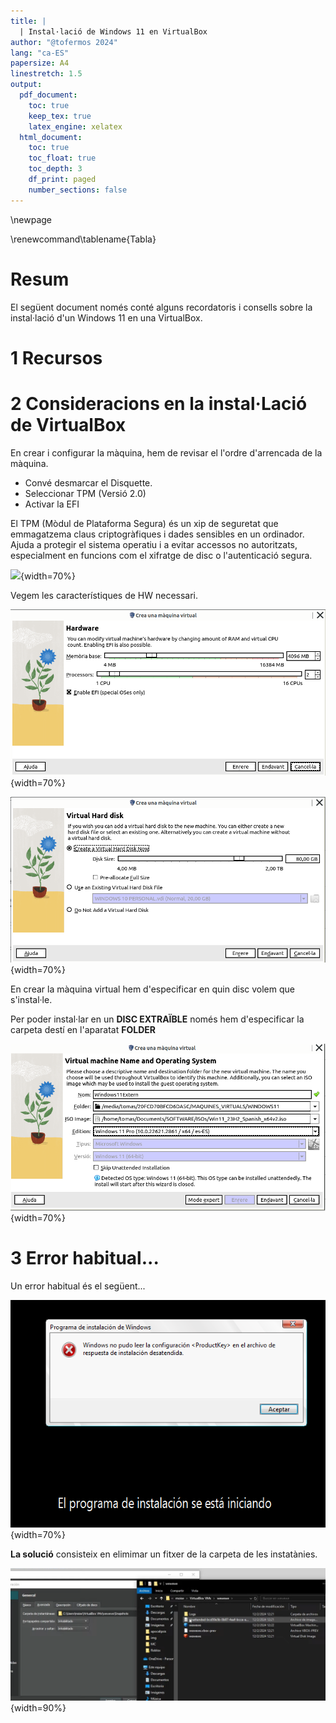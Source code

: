 ```yaml
---
title: |
  | Instal·lació de Windows 11 en VirtualBox
author: "@tofermos 2024"
lang: "ca-ES"
papersize: A4
linestretch: 1.5
output:
  pdf_document:
    toc: true
    keep_tex: true
    latex_engine: xelatex
  html_document:
    toc: true
    toc_float: true
    toc_depth: 3
    df_print: paged
    number_sections: false
---
```


\newpage

\renewcommand\tablename{Tabla}

# Resum

El següent document només conté alguns recordatoris i consells sobre la instal·lació d'un Windows 11 en una VirtualBox.

# 1 Recursos

# 2 Consideracions en la instal·Lació de VirtualBox

En crear i configurar la màquina, hem de revisar el l'ordre d'arrencada de la màquina.

* Convé desmarcar el Disquette.
* Seleccionar TPM (Versió 2.0)
* Activar la EFI

El TPM (Mòdul de Plataforma Segura) és un xip de seguretat que emmagatzema claus criptogràfiques i dades sensibles en un ordinador. Ajuda a protegir el sistema operatiu i a evitar accessos no autoritzats, especialment en funcions com el xifratge de disc o l'autenticació segura.

![](png/configuracióMV.png){width=70%}

Vegem les característiques de HW necessari.

![](png/Hardware.png){width=70%}

![](png/Hardware2.png){width=70%}

En crear la màquina virtual hem d'especificar en quin disc volem que s'instal·le.

Per poder instal·lar en un **DISC EXTRAÏBLE** només hem d'especificar la carpeta destí en l'aparatat **FOLDER**

![](png/SeleccioCarpetaDesti.png){width=70%}

# 3 Error habitual...

Un error habitual és el següent...

![](png/errorInstalacio.png){width=70%}

**La solució** consisteix en elimimar un fitxer de la carpeta de les instatànies.

![ ](png/unattendedEliminar.png){width=90%}
